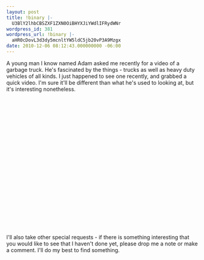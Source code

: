 ```yaml
---
layout: post
title: !binary |-
  U3BlY2lhbCBSZXF1ZXN0OiBHYXJiYWdlIFRydWNr
wordpress_id: 381
wordpress_url: !binary |-
  aHR0cDovL3d3dy5mcnltYW5ldC5jb20vP3A9Mzgx
date: 2010-12-06 08:12:43.000000000 -06:00
---
```

A young man I know named Adam asked me recently for a video of a garbage truck. He's fascinated by the things - trucks as well as heavy duty vehicles of all kinds. I just happened to see one recently, and grabbed a quick video. I'm sure it'll be different than what he's used to looking at, but it's interesting nonetheless.

<object width="425" height="344"><param name="movie" value="http://www.youtube.com/v/8ri6kuUd1Y0?hl=en&fs=1"></param><param name="allowFullScreen" value="true"></param><param name="allowscriptaccess" value="always"></param><embed src="http://www.youtube.com/v/8ri6kuUd1Y0?hl=en&fs=1" type="application/x-shockwave-flash" allowscriptaccess="always" allowfullscreen="true" width="425" height="344"></embed></object>

I'll also take other special requests - if there is something interesting that you would like to see that I haven't done yet, please drop me a note or make a comment. I'll do my best to find something.
